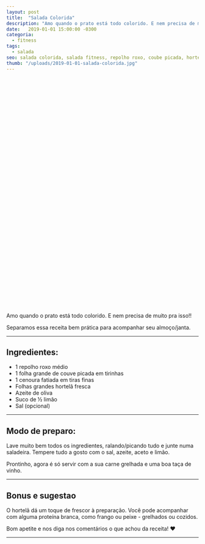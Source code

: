 ```yaml
---
layout: post
title:  "Salada Colorida"
description: "Amo quando o prato está todo colorido. E nem precisa de muito pra isso!! Separamos essa receita bem prática para acompanhar seu almoço/janta."
date:   2019-01-01 15:00:00 -0300
categoria:
  - fitness
tags:
  - salada
seo: salada colorida, salada fitness, repolho roxo, coube picada, hortela fresca, azeite, suco de limao
thumb: "/uploads/2019-01-01-salada-colorida.jpg"
---
```


<div class="adsLeft">
<ins class="adsbygoogle"
     style="display:inline-block;width:160px;height:600px"
     data-ad-client="ca-pub-8078000237589807"
     data-ad-slot="3534346713"></ins>
<script>
(adsbygoogle = window.adsbygoogle || []).push({});
</script>
</div>

Amo quando o prato está todo colorido. E nem precisa de muito pra isso!!

Separamos essa receita bem prática para acompanhar seu almoço/janta.

---

## Ingredientes:
  - 1 repolho roxo médio
  - 1 folha grande de couve picada em tirinhas
  - 1 cenoura fatiada em tiras finas
  - Folhas grandes hortelã fresca
  - Azeite de oliva
  - Suco de ½ limão
  - Sal (opcional)

---

## Modo de preparo:
Lave muito bem todos os ingredientes, ralando/picando tudo e junte numa saladeira. Tempere tudo a gosto com o sal, azeite, aceto e limão.

Prontinho, agora é só servir com a sua carne grelhada e uma boa taça de vinho.

---

## Bonus e sugestao
O hortelã dá um toque de frescor à preparação. Você pode acompanhar com alguma proteína branca, como frango ou peixe - grelhados ou cozidos.

Bom apetite e nos diga nos comentários o que achou da receita! ❤️

---

<div class="adsRight">
<ins class="adsbygoogle"
     style="display:inline-block;width:160px;height:600px"
     data-ad-client="ca-pub-8078000237589807"
     data-ad-slot="3534346713"></ins>
<script>
(adsbygoogle = window.adsbygoogle || []).push({});
</script>
</div>

